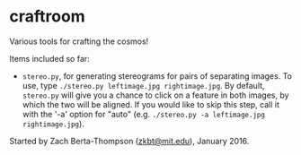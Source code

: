 # craftroom
Various tools for crafting the cosmos!

Items included so far:

+ `stereo.py`, for generating stereograms for pairs of separating images. To use, type `./stereo.py leftimage.jpg rightimage.jpg`. By default, `stereo.py` will give you a chance to click on a feature in both images, by which the two will be aligned. If you would like to skip this step, call it with the '-a' option for "auto" (e.g. `./stereo.py -a leftimage.jpg rightimage.jpg`).

Started by Zach Berta-Thompson (zkbt@mit.edu), January 2016.
